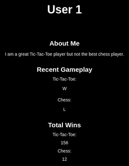 <html lang="en">
    <head>
        <!-- imports bootstrap styling library -->
        <meta charset="UTF-8" />
        <meta name="viewport" content="width=device-width, initial-scale=1.0" />
        <!-- CSS only -->
        <link
            href="https://cdn.jsdelivr.net/npm/bootstrap@5.2.2/dist/css/bootstrap.min.css"
            rel="stylesheet"
            integrity="sha384-Zenh87qX5JnK2Jl0vWa8Ck2rdkQ2Bzep5IDxbcnCeuOxjzrPF/et3URy9Bv1WTRi"
            crossorigin="anonymous"
        />
        <link
            rel="stylesheet"
            href="https://cdn.jsdelivr.net/npm/bootstrap-icons@1.9.1/font/bootstrap-icons.css"
        />
      

<html>
<style>
  @import url('https://fonts.googleapis.com/css?family=Chakra+Petch');
html, body{
  height: 100%;
  min-height: 100%;
  margin: 0;
	background: black;
	font-family: 'Chakra Petch', sans-serif;
	color: #ffffff;
	padding: 15px;
	overflow-x: hidden;
	max-width: 100%;
}
.profile-container {
  display: flex;
  flex-direction: column;
  align-items: center;
}
.profile-header {
  display: flex;
  align-items: center;
  margin-bottom: 20px;
  color: white
}
.profile-header img {
  width: 150px;
  height: 150px;
  border-radius: 50%;
  margin-right: 20px;
}
.profile-header h1 {
  font-size: 36px;
  font-weight: bold;
}
.profile-info {
  width: 80%;
  text-align: center;
}
.profile-info h2 {
  margin-bottom: 10px;
}
.profile-info p {
  margin-bottom: 20px;
}
.profile-win h5 {
  color: green;
}
.profile-loss h5 {
  color: red;
}
.profile-info li {
  list-style: none;
  margin-bottom: 10px;
}
</style>

<div class="profile-container">
  <div class="profile-header">
    <h1>User 1</h1>
  </div>
  <div class="profile-info">
    <h2>About Me</h2>
    <p>I am a great Tic-Tac-Toe player but not the best chess player.</p>
    <h2>Recent Gameplay</h2>
      <li>Tic-Tac-Toe:</li> 
        <li>
          <p class="text-success">W</p>
        </li>
      <li>Chess:</li>
        <li><p class="text-danger">L</p></li>
    <h2>Total Wins</h2>
      <li>Tic-Tac-Toe:</li> 
      <li>
      156
      </li>
      <li>Chess:</li> 
      <li>12</li>